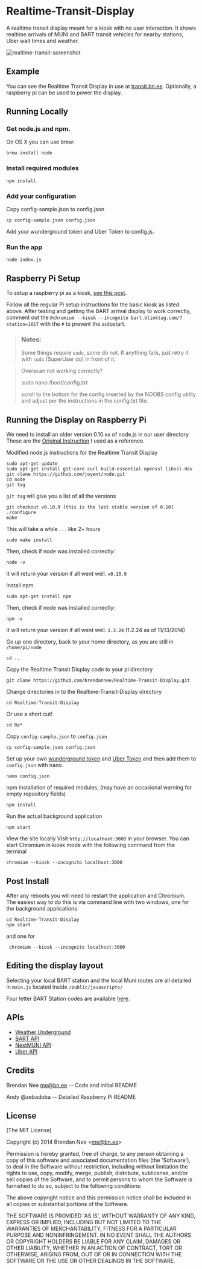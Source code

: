 # Realtime-Transit-Display

A realtime transit display meant for a kiosk with no user interaction.  It shows realtime arrivals of MUNI and BART transit vehicles for nearby stations, Uber wait times and weather.

![realtime-transit-screenshot](https://cloud.githubusercontent.com/assets/96217/4850393/82544c50-6069-11e4-8a2b-a818d29e009b.png)
## Example
You can see the Realtime Transit Display in use at
[transit.bn.ee](http://transit.bn.ee).  Optionally, a raspberry pi can be used to
power the display.

## Running Locally

### Get node.js and npm.

On OS X you can use brew:

    brew install node

### Install required modules

    npm install

### Add your configuration

Copy config-sample.json to config.json

    cp config-sample.json config.json

Add your wunderground token and Uber Token to config.js.

### Run the app

    node index.js

## Raspberry Pi Setup
To setup a raspberry pi as a kiosk, [see this
post](http://blog.bn.ee/2013/01/11/building-a-real-time-transit-information-kiosk-with-raspberry-pi/).

Follow all the regular Pi setup instructions for the basic kiosk as listed above.  After testing and getting the BART arrival display to work correctly, comment out the `@chromium --kiosk --incognito
bart.blinktag.com/?station=16ST` with the `#` to prevent the autostart.

> ### Notes:
> Some things require `sudo`, some do not. If anything fails, just retry it with `sudo` (SuperUser do) in front of it.

>Overscan not working correctly?
>
>    sudo nano /boot/config.txt
>
> scroll to the bottom for the config inserted by the NOOBS config utility and adjust per the instructions in the config.txt file.

## Running the Display on Raspberry Pi
We need to install an older version 0.10.xx of node.js in our user directory These are the [Original Instruction](https://ariejan.net/2011/10/24/installing-node-js-and-npm-on-ubuntu-debian/) I used as a reference.

Modified node.js instructions for the Realtime Transit Display

    sudo apt-get update
    sudo apt-get install git-core curl build-essential openssl libssl-dev
    git clone https://github.com/joyent/node.git
    cd node
    git tag
`git tag` will give you a list of all the versions

    git checkout v0.10.9 [this is the last stable version of 0.10]
    ./configure
    make
This will take a while . . . like 2+ hours

    sudo make install

Then, check if node was installed correctly:

    node -v

It will return your version if all went well. `v0.10.9`

Install npm.

    sudo apt-get install npm

Then, check if node was installed correctly:

    npm -v

It will return your version if all went well. `1.2.24` (1.2.24 as of 11/13/2014)

Go up one directory, back to your home directory, as you are still in `/home/pi/node`

    cd ..

Copy the Realtime Transit Display code to your pi directory

    git clone https://github.com/brendannee/Realtime-Transit-Display.git

Change directories in to the Realtime-Transit-Display directory

    cd Realtime-Transit-Display

 Or use a short cut!

    cd Re*

Copy `config-sample.json` to `config.json`

    cp config-sample.json config.json

Set up your own [wunderground token](http://www.wunderground.com/weather/api/) and [Uber Token](https://developer.uber.com) and then add them to `config.json` with nano.

    nano config.json

npm installation of required modules, (may have an occasional warning for empty repository fields)

    npm install

Run the actual background application

    npm start

View the site locally Visit `http://localhost:3000` in your browser.
You can start Chromium in kiosk mode with the following command from the terminal

    chromium --kiosk --incognito localhost:3000

## Post Install
After any reboots you will need to restart the application and Chromium.  The easiest way to do this is via command line with two windows, one for the background applications

    cd Realtime-Transit-Display
    npm start

 and one for

     chromium --kiosk --incognito localhost:3000

## Editing the display layout

Selecting your local BART station and the local Muni routes are all detailed in `main.js` located inside `/public/javascripts/`  

Four letter BART Station codes are available [here](http://api.bart.gov/docs/overview/abbrev.aspx).

## APIs
* [Weather Underground](http://api.wunderground.com)
* [BART API](http://api.bart.gov)
* [NextMUNI API](http://www.sfmta.com/cms/asite/nextmunidata.htm)
* [Uber API](https://developer.uber.com)

## Credits
Brendan Nee me@bn.ee -- Code and initial README

Andy @zebadoba -- Detailed Raspberry Pi README

## License

(The MIT License)

Copyright (c) 2014 Brendan Nee &lt;me@bn.ee&gt;

Permission is hereby granted, free of charge, to any person obtaining
a copy of this software and associated documentation files (the
'Software'), to deal in the Software without restriction, including
without limitation the rights to use, copy, modify, merge, publish,
distribute, sublicense, and/or sell copies of the Software, and to
permit persons to whom the Software is furnished to do so, subject to
the following conditions:

The above copyright notice and this permission notice shall be
included in all copies or substantial portions of the Software.

THE SOFTWARE IS PROVIDED 'AS IS', WITHOUT WARRANTY OF ANY KIND,
EXPRESS OR IMPLIED, INCLUDING BUT NOT LIMITED TO THE WARRANTIES OF
MERCHANTABILITY, FITNESS FOR A PARTICULAR PURPOSE AND NONINFRINGEMENT.
IN NO EVENT SHALL THE AUTHORS OR COPYRIGHT HOLDERS BE LIABLE FOR ANY
CLAIM, DAMAGES OR OTHER LIABILITY, WHETHER IN AN ACTION OF CONTRACT,
TORT OR OTHERWISE, ARISING FROM, OUT OF OR IN CONNECTION WITH THE
SOFTWARE OR THE USE OR OTHER DEALINGS IN THE SOFTWARE.
